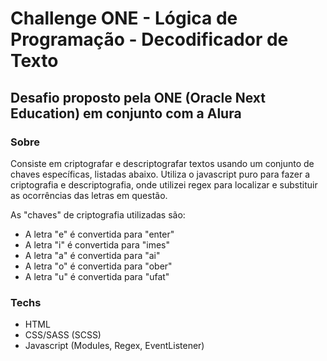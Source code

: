 # Challenge ONE - Lógica de Programação - Decodificador de Texto

## **Desafio proposto pela ONE (Oracle Next Education) em conjunto com a Alura**

### Sobre

Consiste em criptografar e descriptografar textos usando um conjunto de chaves específicas, listadas abaixo.
Utiliza o javascript puro para fazer a criptografia e descriptografia, onde utilizei regex para localizar e substituir as ocorrências das letras em questão.

As "chaves" de criptografia utilizadas são:

* A letra "e" é convertida para "enter"
* A letra "i" é convertida para "imes"
* A letra "a" é convertida para "ai"
* A letra "o" é convertida para "ober"
* A letra "u" é convertida para "ufat"

### Techs
- HTML
- CSS/SASS (SCSS)
- Javascript (Modules, Regex, EventListener)
  
